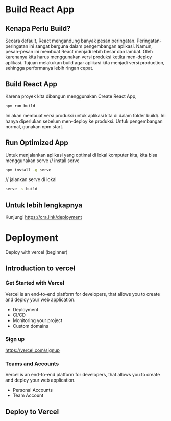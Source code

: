 # Build React App
## Kenapa Perlu Build? 
Secara default, React mengandung banyak pesan peringatan. Peringatan-peringatan ini sangat berguna dalam pengembangan aplikasi. Namun, pesan-pesan ini membuat React menjadi lebih besar dan lambat. Oleh karenanya kita harus menggunakan versi produksi ketika men-deploy aplikasi. 
Tujuan melakukan build agar aplikasi kita menjadi versi production, sehingga performanya lebih ringan cepat.
## Build React App
Karena proyek kita dibangun menggunakan Create React App,
```bash
npm run build
```
Ini akan membuat versi produksi untuk aplikasi kita di dalam folder build/. Ini hanya diperlukan sebelum men-deploy ke produksi. Untuk pengembangan normal, gunakan npm start.
## Run Optimized App
Untuk menjalankan aplikasi yang optimal di lokal komputer kita,
kita bisa menggunakan serve
// install serve
```bash
npm install -g serve
```
// jalankan serve di lokal 
```bash
serve -s build
```
## Untuk lebih lengkapnya
Kunjungi https://cra.link/deployment

# Deployment
Deploy with vercel (beginner)
## Introduction to vercel
### Get Started with Vercel 
Vercel is an end-to-end platform for developers, that allows you to create and deploy your web application.
- Deployment
- CI/CD
- Monitoring your project
- Custom domains
### Sign up
https://vercel.com/signup
### Teams and Accounts
Vercel is an end-to-end platform for developers, that allows you to create and deploy your web application.
- Personal Accounts
- Team Account
## Deploy to Vercel